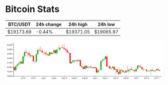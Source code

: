 # Bitcoin Stats

BTC/USDT|24h change|24h high|24h low|
|---|---|---|---|
|$19173.69|-0.44%|$19371.05|$19065.97|

<img src="./chart.svg">

